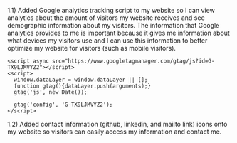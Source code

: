 1.1) Added Google analytics tracking script to my website so I can view analytics about the amount of visitors my website receives and see demographic information about my visitors. The information that Google analytics provides to me is important because it gives me information about what devices my visitors use and I can use this information to better optimize my website for visitors (such as mobile visitors).

    <script async src="https://www.googletagmanager.com/gtag/js?id=G-TX9LJMVYZ2"></script>
    <script>
      window.dataLayer = window.dataLayer || [];
      function gtag(){dataLayer.push(arguments);}
      gtag('js', new Date());

      gtag('config', 'G-TX9LJMVYZ2');
    </script>

1.2) Added contact information (github, linkedin, and mailto link) icons onto my website so visitors can easily access my information and contact me.
